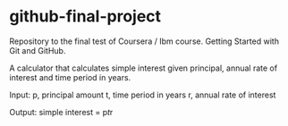 # github-final-project
Repository to the final test of Coursera / Ibm course. Getting Started with Git and GitHub.

A calculator that calculates simple interest given principal, annual rate of interest and time period in years.

Input:
p, principal amount
t, time period in years
r, annual rate of interest

Output:
simple interest = p*t*r
